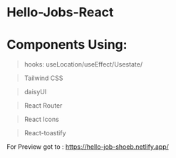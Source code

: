 # Hello-Jobs-React

# Components Using:

>hooks: useLocation/useEffect/Usestate/

>Tailwind CSS

> daisyUI

> React Router

> React Icons 

> React-toastify



For Preview got to : https://hello-job-shoeb.netlify.app/
